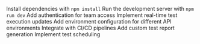 Install dependencies with `npm install`
Run the development server with `npm run dev`
Add authentication for team access
Implement real-time test execution updates
Add environment configuration for different API environments
Integrate with CI/CD pipelines
Add custom test report generation
Implement test scheduling

